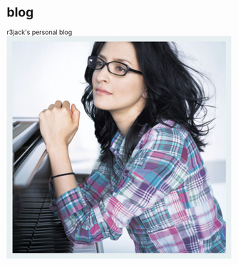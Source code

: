# blog
r3jack's personal blog
![test picture](https://github.com/r3jack/blog/blob/master/public/test.jpg)
